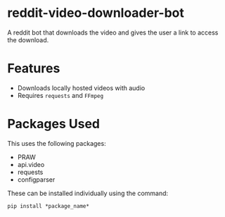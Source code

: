 # reddit-video-downloader-bot
A reddit bot that downloads the video and gives the user a link to access the download.

# Features

- Downloads locally hosted videos with audio
- Requires `requests` and `FFmpeg` 

# Packages Used
This uses the following packages:

- PRAW
- api.video
- requests
- configparser

These can be installed individually using the command:

```pip install *package_name* ```
